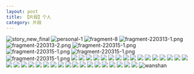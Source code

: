 ```yaml
---
layout: post
title: 【片段】个人
category: 片段
---
```

![story_new_final](http://rjbwi03xh.hd-bkt.clouddn.com/img/story_new_final_0322.png)
![personal-1](http://rjbwi03xh.hd-bkt.clouddn.com/img/personal-1.png)
![fragment-8](http://rjbwi03xh.hd-bkt.clouddn.com/img/fragment-8.jpg)
![fragment-220313-1.png](http://rjbwi03xh.hd-bkt.clouddn.com/img/fragment-220313-1.png)
![fragment-220313-2.png](http://rjbwi03xh.hd-bkt.clouddn.com/img/fragment-220313-2.png)
![fragment-220315-1.png](http://rjbwi03xh.hd-bkt.clouddn.com/img/fragment-220315-1.png)
![fragment-220315-1.png](http://rjbwi03xh.hd-bkt.clouddn.com/img/fragment-220321-1.png)
![fragment-220315-1.png](http://rjbwi03xh.hd-bkt.clouddn.com/img/fragment-220321-2.png)
![fragment-220315-1.png](http://rjbwi03xh.hd-bkt.clouddn.com/img/fragment-220321-3.png)
![](http://rjbwi03xh.hd-bkt.clouddn.com/img/fragment-220322-1.png)
![](http://rjbwi03xh.hd-bkt.clouddn.com/img/fragment-220322-2.png)
![](http://rjbwi03xh.hd-bkt.clouddn.com/img/fragment-220322-3.png)
![](http://rjbwi03xh.hd-bkt.clouddn.com/img/fragment-220322-4.png)
![](http://rjbwi03xh.hd-bkt.clouddn.com/img/fragment-220322-5.png)
![](http://rjbwi03xh.hd-bkt.clouddn.com/img/fragment-220324-1.png)
![](http://rjbwi03xh.hd-bkt.clouddn.com/img/pel-220324-2.png)
![](http://rjbwi03xh.hd-bkt.clouddn.com/img/pel-220326-9.png)
![](http://rjbwi03xh.hd-bkt.clouddn.com/img/fragment-220327-1.png)
![](http://rjbwi03xh.hd-bkt.clouddn.com/img/fragment-220329-1.png)
![](http://rjbwi03xh.hd-bkt.clouddn.com/img/fragment-220329-2.png)
![](http://rjbwi03xh.hd-bkt.clouddn.com/img/fragment-220329-3.png)
![](http://rjbwi03xh.hd-bkt.clouddn.com/img/fragment-220402-1.png)
![](http://rjbwi03xh.hd-bkt.clouddn.com/img/fragment-220402-2.png)
![](http://rjbwi03xh.hd-bkt.clouddn.com/img/fragment-220403-1.png)
![](http://rjbwi03xh.hd-bkt.clouddn.com/img/fragment-220403-2.png)
![](http://rjbwi03xh.hd-bkt.clouddn.com/img/fragment-220412-1.png)
![](http://rjbwi03xh.hd-bkt.clouddn.com/img/fragment-220412-2.png)
![](http://rjbwi03xh.hd-bkt.clouddn.com/img/fragment-220412-3.png)
![](http://rjbwi03xh.hd-bkt.clouddn.com/img/fragment-220412-4.png)
![](http://rjbwi03xh.hd-bkt.clouddn.com/img/fragment-220412-5.png)
![](http://rjbwi03xh.hd-bkt.clouddn.com/img/win11-active-1.png)
![](http://rjbwi03xh.hd-bkt.clouddn.com/img/win11-active-2.png)
![](http://rjbwi03xh.hd-bkt.clouddn.com/img/pel-220324-1.png)
![](http://rjbwi03xh.hd-bkt.clouddn.com/img/pel-220324-3.png)
![](http://rjbwi03xh.hd-bkt.clouddn.com/img/pel-220415-16.jpg)
![](http://rjbwi03xh.hd-bkt.clouddn.com/img/fragment-220417-1.png)
![](http://rjbwd52rw.hd-bkt.clouddn.com/img/fragment-220421-1.png)
![](http://rjbwd52rw.hd-bkt.clouddn.com/img/fragment-220421-2.png)
![](http://rjbwd52rw.hd-bkt.clouddn.com/img/fragment-220422-1.png)
![](http://rjbwd52rw.hd-bkt.clouddn.com/img/fragment-220506-1.jpeg)
![](http://rjbwd52rw.hd-bkt.clouddn.com/img/fragment-220515-1.jpg)
![](http://rjbwd52rw.hd-bkt.clouddn.com/img/fragment-220515-2.jpg)
![](http://rjbwd52rw.hd-bkt.clouddn.com/img/fragment-220613-1.jpg)
![wanshan](http://rjbwi03xh.hd-bkt.clouddn.com/img/wanshan.png)



  



